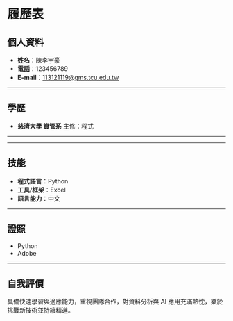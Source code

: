 
# 履歷表

## 個人資料
- **姓名**：陳李宇豪  
- **電話**：123456789
- **E-mail**：113121119@gms.tcu.edu.tw

---

## 學歷
- **慈濟大學 資管系**
  主修：程式

---

---

## 技能
- **程式語言**：Python  
- **工具/框架**：Excel
- **語言能力**：中文

---

## 證照
- Python
- Adobe

---

## 自我評價
具備快速學習與適應能力，重視團隊合作，對資料分析與 AI 應用充滿熱忱，樂於挑戰新技術並持續精進。
